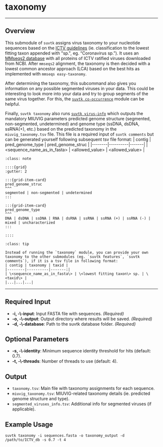 # taxonomy
---
## Overview
This submodule of `suvtk` assigns virus taxonomy to your nucleotide sequences based on the <a href="https://static-content.springer.com/esm/art%3A10.1038%2Fs41587-023-01844-2/MediaObjects/41587_2023_1844_MOESM1_ESM.pdf" target="_blank">ICTV guidelines</a> (ie. classification to the lowest fitting taxon appended with "sp.", eg. “Coronavirus sp.”). It uses an <a href="https://github.com/apcamargo/ictv-mmseqs2-protein-database" target="_blank">MMseqs2 database</a> with all proteins of ICTV ratified viruses downloaded from NCBI. After `mmseqs2` alignment, the taxonomy is then decided with a lowest common ancestor approach (LCA) based on the best hits as implemented with `mmseqs easy-taxonomy`.

After determining the taxonomy, this subcommand also gives you information on any possible segmented viruses in your data. This could be interesting to look more into your data and try to group segments of the same virus together. For this, the [`suvtk co-occurrence`](co-occurrence.md) module can be helpful.

Finally, `suvtk taxonomy` also runs [`suvtk virus-info`](virus-info.md) which outputs the mandatory MIUVIG parameters predicted genome structure (segmented, non-segmented, undetermined) and genome type (ssDNA, dsDNA, ssRNA(+), etc.) based on the predicted taxonomy in the `miuvig_taxonomy.tsv` file. This file is a required input of `suvtk comments` but can be generated yourself following subsequent tsv file format:
| contig | pred_genome_type | pred_genome_struc |
|--------|----------|-------|
| <sequence_name_as_in_fasta> | <allowed_value> | <allowed_value> |

```{admonition} Allowed MIUVIG values
:class: note

::::{grid} 
:gutter: 2

:::{grid-item-card} 
pred_genome_struc
^^^ 
segmented | non-segmented | undetermined 
:::

:::{grid-item-card} 
pred_genome_type
^^^ 
DNA | dsDNA | ssDNA | RNA | dsRNA | ssRNA | ssRNA (+) | ssRNA (-) | mixed | uncharacterized 
:::

::::

```

```{admonition} Adding your own taxonomy
:class: tip

Instead of running the `taxonomy` module, you can provide your own taxonomy to the other submodules (eg. `suvtk features`, `suvtk comments`), if it is a tsv file in following format:
| contig | taxonomy | taxid |
|--------|----------|-------:|
| \<sequence_name_as_in_fasta\> | \<lowest fitting taxon\> sp. | \<taxid\> |
|...|...|...|
```

---
## Required Input
- **-i, -\\\-input**: Input FASTA file with sequences. *(Required)*
- **-o, -\\\-output**: Output directory where results will be saved. *(Required)*
- **-d, -\\\-database**: Path to the suvtk database folder. *(Required)*

## Optional Parameters
- **-s, -\\\-identity**: Minimum sequence identity threshold for hits (default: 0.7).
- **-t, -\\\-threads**: Number of threads to use (default: 4).

## Output
- `taxonomy.tsv`: Main file with taxonomy assignments for each sequence.
- `miuvig_taxonomy.tsv`: MIUVIG-related taxonomy details (ie. predicted genome structure and type).
- `segmented_viruses_info.tsv`: Additional info for segmented viruses (if applicable).

## Example Usage
```none
suvtk taxonomy -i sequences.fasta -o taxonomy_output -d /path/to/ICTV_db -s 0.7 -t 4
```